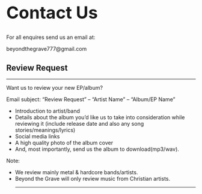 <h1 style="font-size: 45px;">Contact Us</h1>
<p>For all enquires send us an email at:</p>
<p>beyondthegrave777@gmail.com</p>

<h2>Review Request</h2>

<hr>

Want us to review your new EP/album?

Email subject: “Review Request” – “Artist Name” – “Album/EP Name”

- Introduction to artist/band
- Details about the album you’d like us to take into consideration while reviewing it (include release date and also any song stories/meanings/lyrics)
- Social media links
- A high quality photo of the album cover
- And, most importantly, send us the album to download(mp3/wav).

Note:

- We review mainly metal & hardcore bands/artists.
- Beyond the Grave will only review music from Christian artists.
  <hr>
